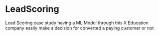 # LeadScoring
Lead Scoring case study having a ML Model through this X Education company easily make a decision for converted a paying customer or not
